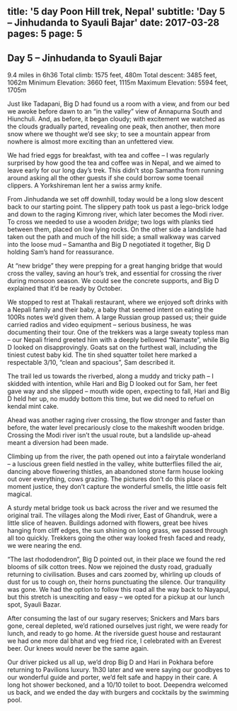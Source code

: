 title: '5 day Poon Hill trek, Nepal'
subtitle: 'Day 5 – Jinhudanda to Syauli Bajar'
date: 2017-03-28
pages: 5
page: 5
---

## Day 5 – Jinhudanda to Syauli Bajar

9.4 miles in 6h36
Total climb: 1575 feet, 480m
Total descent: 3485 feet, 1062m
Minimum Elevation: 3660 feet, 1115m
Maximum Elevation: 5594 feet, 1705m

Just like Tadapani, Big D had found us a room with a view, and from our bed we awoke before dawn to an “in the valley” view of Annapurna South and Hiunchuli. And, as before, it began cloudy; with excitement we watched as the clouds gradually parted, revealing one peak, then another, then more snow where we thought we’d see sky; to see a mountain appear from nowhere is almost more exciting than an unfettered view.

We had fried eggs for breakfast, with tea and coffee – I was regularly surprised by how good the tea and coffee was in Nepal, and we aimed to leave early for our long day’s trek. This didn’t stop Samantha from running around asking all the other guests if she could borrow some toenail clippers. A Yorkshireman lent her a swiss army knife.

From Jinhudanda we set off downhill, today would be a long slow descent back to our starting point. The slippery path took us past a lego-brick lodge and down to the raging Kimrong river, which later becomes the Modi river. To cross we needed to use a wooden _bridge_; two logs with planks tied between them, placed on low lying rocks. On the other side a landslide had taken out the path and much of the hill side; a small walkway was carved into the loose mud – Samantha and Big D negotiated it together, Big D holding Sam’s hand for reassurance.

At “new bridge” they were prepping for a great hanging bridge that would cross the valley, saving an hour’s trek, and essential for crossing the river during monsoon season. We could see the concrete supports, and Big D explained that it’d be ready by October.

We stopped to rest at Thakali restaurant, where we enjoyed soft drinks with a Nepali family and their baby, a baby that seemed intent on eating the 100Rs notes we’d given them. A large Russian group passed us; their guide carried radios and video equipment – serious business, he was documenting their tour. One of the trekkers was a large sweaty topless man – our Nepali friend greeted him with a deeply bellowed “Namaste”, while Big D looked on disapprovingly. Goats sat on the furthest wall, including the tiniest cutest baby kid. The tin shed squatter toilet here marked a respectable 3/10, “clean and spacious”, Sam described it.

The trail led us towards the riverbed, along a muddy and tricky path – I skidded with intention, while Hari and Big D looked out for Sam, her feet gave way and she slipped – mouth wide open, expecting to fall, Hari and Big D held her up, no muddy bottom this time, but we did need to refuel on kendal mint cake.

Ahead was another raging river crossing, the flow stronger and faster than before, the water level precariously close to the makeshift wooden bridge. Crossing the Modi river isn’t the usual route, but a landslide up-ahead meant a diversion had been made.

Climbing up from the river, the path opened out into a fairytale wonderland – a luscious green field nestled in the valley, white butterflies filled the air, dancing above flowering thistles, an abandoned stone farm house looking out over everything, cows grazing. The pictures don’t do this place or moment justice, they don’t capture the wonderful smells, the little oasis felt magical.

A sturdy metal bridge took us back across the river and we resumed the original trail. The villages along the Modi river, East of Ghandruk, were a little slice of heaven. Buildings adorned with flowers, great bee hives hanging from cliff edges, the sun shining on long grass, we passed through all too quickly. Trekkers going the other way looked fresh faced and ready, we were nearing the end.

“The last rhododendron”, Big D pointed out, in their place we found the red blooms of silk cotton trees. Now we rejoined the dusty road, gradually returning to civilisation. Buses and cars zoomed by, whirling up clouds of dust for us to cough on, their horns punctuating the silence. Our tranquility was gone. We had the option to follow this road all the way back to Nayapul, but this stretch is unexciting and easy – we opted for a pickup at our lunch spot, Syauli Bazar.

After consuming the last of our sugary reserves; Snickers and Mars bars gone, cereal depleted, we’d rationed ourselves just right, we were ready for lunch, and ready to go home. At the riverside guest house and restaurant we had one more dal bhat and veg fried rice, I celebrated with an Everest beer. Our knees would never be the same again.

Our driver picked us all up, we’d drop Big D and Hari in Pokhara before returning to Pavilions luxury. 1h30 later and we were saying our goodbyes to our wonderful guide and porter, we’d felt safe and happy in their care. A long hot shower beckoned, and a 10/10 toilet to boot. Deependra welcomed us back, and we ended the day with burgers and cocktails by the swimming pool.
